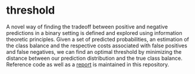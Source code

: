 # threshold
A novel way of finding the tradeoff between positive and negative predictions in a binary setting is defined and explored using information theoretic principles. Given a set of predicted probabilities, an estimation of the class balance and the respective costs associated with false positives and false negatives, we can find an optimal threshold by minimizing the distance between our prediction distribution and the true class balance. Reference code as well as a [report](https://github.com/wollbo/threshold/blob/main/report/main.pdf) is maintained in this repository.
